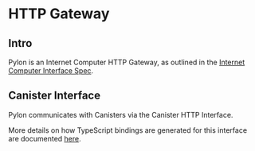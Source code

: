 # HTTP Gateway

## Intro

Pylon is an Internet Computer HTTP Gateway, as outlined in the [Internet Computer Interface Spec](https://internetcomputer.org/docs/current/references/ic-interface-spec#http-gateway).

## Canister Interface

Pylon communicates with Canisters via the Canister HTTP Interface.

More details on how TypeScript bindings are generated for this interface are documented [here](./CANISTER_HTTP_INTERFACE_BINDINGS.md).
